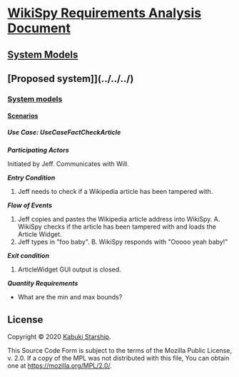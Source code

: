 # [WikiSpy Requirements Analysis Document](../../../../../)

## [System Models](../../../../)

## [Proposed system]](../../../)

### [System models](../../)

#### [Scenarios](./)

##### Use Case: UseCaseFactCheckArticle

***Participating Actors***

Initiated by Jeff.
Communicates with Will.

***Entry Condition***

1. Jeff needs to check if a Wikipedia article has been tampered with.

***Flow of Events***

1. Jeff copies and pastes the Wikipedia article address into WikiSpy.
  A. WikiSpy checks if the article has been tampered with and loads the Article Widget.
2. Jeff types in "foo baby".
  B. WikiSpy responds with "Ooooo yeah baby!"

***Exit condition***

1. ArticleWidget GUI output is closed.

***Quantity Requirements***

* What are the min and max bounds?

## License

Copyright © 2020 [Kabuki Starship](https://kabukistarship.com).

This Source Code Form is subject to the terms of the Mozilla Public License, v. 2.0. If a copy of the MPL was not distributed with this file, You can obtain one at <https://mozilla.org/MPL/2.0/>.
